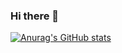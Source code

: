 ### Hi there 👋

[![Anurag's GitHub stats](https://github-readme-stats.vercel.app/api?username=backcost)](https://github.com/backcost/github-readme-stats)
